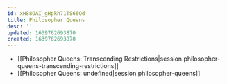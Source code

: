 ```yaml
---
id: xH88OAI_gHpkh71TS66Qd
title: Philosopher Queens
desc: ''
updated: 1639762693870
created: 1639762693870
---
```


- [[Philosopher Queens:  Transcending Restrictions|session.philosopher-queens-transcending-restrictions]]
- [[Philosopher Queens: undefined|session.philosopher-queens]]

